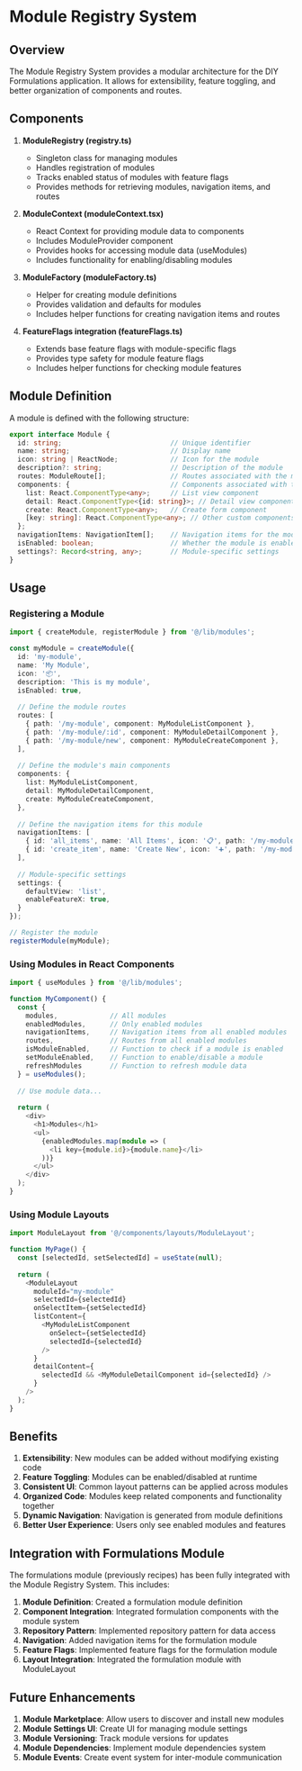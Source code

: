 # Module Registry System

## Overview

The Module Registry System provides a modular architecture for the DIY Formulations application. It allows for extensibility, feature toggling, and better organization of components and routes.

## Components

1. **ModuleRegistry (registry.ts)**
   - Singleton class for managing modules
   - Handles registration of modules
   - Tracks enabled status of modules with feature flags
   - Provides methods for retrieving modules, navigation items, and routes

2. **ModuleContext (moduleContext.tsx)**
   - React Context for providing module data to components
   - Includes ModuleProvider component
   - Provides hooks for accessing module data (useModules)
   - Includes functionality for enabling/disabling modules

3. **ModuleFactory (moduleFactory.ts)**
   - Helper for creating module definitions
   - Provides validation and defaults for modules
   - Includes helper functions for creating navigation items and routes

4. **FeatureFlags integration (featureFlags.ts)**
   - Extends base feature flags with module-specific flags
   - Provides type safety for module feature flags
   - Includes helper functions for checking module features

## Module Definition

A module is defined with the following structure:

```typescript
export interface Module {
  id: string;                           // Unique identifier
  name: string;                         // Display name
  icon: string | ReactNode;             // Icon for the module
  description?: string;                 // Description of the module
  routes: ModuleRoute[];                // Routes associated with the module
  components: {                         // Components associated with the module
    list: React.ComponentType<any>;     // List view component
    detail: React.ComponentType<{id: string}>; // Detail view component
    create: React.ComponentType<any>;   // Create form component
    [key: string]: React.ComponentType<any>; // Other custom components
  };
  navigationItems: NavigationItem[];    // Navigation items for the module
  isEnabled: boolean;                   // Whether the module is enabled by default
  settings?: Record<string, any>;       // Module-specific settings
}
```

## Usage

### Registering a Module

```typescript
import { createModule, registerModule } from '@/lib/modules';

const myModule = createModule({
  id: 'my-module',
  name: 'My Module',
  icon: '📦',
  description: 'This is my module',
  isEnabled: true,
  
  // Define the module routes
  routes: [
    { path: '/my-module', component: MyModuleListComponent },
    { path: '/my-module/:id', component: MyModuleDetailComponent },
    { path: '/my-module/new', component: MyModuleCreateComponent },
  ],
  
  // Define the module's main components
  components: {
    list: MyModuleListComponent,
    detail: MyModuleDetailComponent,
    create: MyModuleCreateComponent,
  },
  
  // Define the navigation items for this module
  navigationItems: [
    { id: 'all_items', name: 'All Items', icon: '📋', path: '/my-module' },
    { id: 'create_item', name: 'Create New', icon: '➕', path: '/my-module/new' },
  ],
  
  // Module-specific settings
  settings: {
    defaultView: 'list',
    enableFeatureX: true,
  }
});

// Register the module
registerModule(myModule);
```

### Using Modules in React Components

```typescript
import { useModules } from '@/lib/modules';

function MyComponent() {
  const { 
    modules,             // All modules
    enabledModules,      // Only enabled modules
    navigationItems,     // Navigation items from all enabled modules
    routes,              // Routes from all enabled modules
    isModuleEnabled,     // Function to check if a module is enabled
    setModuleEnabled,    // Function to enable/disable a module
    refreshModules       // Function to refresh module data
  } = useModules();
  
  // Use module data...
  
  return (
    <div>
      <h1>Modules</h1>
      <ul>
        {enabledModules.map(module => (
          <li key={module.id}>{module.name}</li>
        ))}
      </ul>
    </div>
  );
}
```

### Using Module Layouts

```typescript
import ModuleLayout from '@/components/layouts/ModuleLayout';

function MyPage() {
  const [selectedId, setSelectedId] = useState(null);
  
  return (
    <ModuleLayout
      moduleId="my-module"
      selectedId={selectedId}
      onSelectItem={setSelectedId}
      listContent={
        <MyModuleListComponent 
          onSelect={setSelectedId} 
          selectedId={selectedId}
        />
      }
      detailContent={
        selectedId && <MyModuleDetailComponent id={selectedId} />
      }
    />
  );
}
```

## Benefits

1. **Extensibility**: New modules can be added without modifying existing code
2. **Feature Toggling**: Modules can be enabled/disabled at runtime
3. **Consistent UI**: Common layout patterns can be applied across modules
4. **Organized Code**: Modules keep related components and functionality together
5. **Dynamic Navigation**: Navigation is generated from module definitions
6. **Better User Experience**: Users only see enabled modules and features

## Integration with Formulations Module

The formulations module (previously recipes) has been fully integrated with the Module Registry System. This includes:

1. **Module Definition**: Created a formulation module definition
2. **Component Integration**: Integrated formulation components with the module system
3. **Repository Pattern**: Implemented repository pattern for data access
4. **Navigation**: Added navigation items for the formulation module
5. **Feature Flags**: Implemented feature flags for the formulation module
6. **Layout Integration**: Integrated the formulation module with ModuleLayout

## Future Enhancements

1. **Module Marketplace**: Allow users to discover and install new modules
2. **Module Settings UI**: Create UI for managing module settings
3. **Module Versioning**: Track module versions for updates
4. **Module Dependencies**: Implement module dependencies system
5. **Module Events**: Create event system for inter-module communication